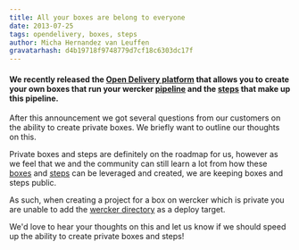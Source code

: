 ```yaml
---
title: All your boxes are belong to everyone
date: 2013-07-25
tags: opendelivery, boxes, steps
author: Micha Hernandez van Leuffen
gravatarhash: d4b19718f9748779d7cf18c6303dc17f
---
```


<h4 class="subheader">
We recently released the <a href="http://blog.wercker.com/2013/07/22/Announcing-the-Open-Delivery-platform.html">Open Delivery platform</a> that allows you
to create your own boxes that run your wercker <a href="http://devcenter.wercker.com/articles/introduction/pipeline.html">pipeline</a> and the <a href="http://devcenter.wercker.com/articles/steps/">steps</a> that make up this pipeline.
</h4>

After this announcement we got several questions from our customers on the ability to create private boxes. We briefly want to outline our thoughts on this.

Private boxes and steps are definitely on the roadmap for us, however as we feel that we and the community can still learn a lot from how these [boxes](http://devcenter.wercker.com/articles/boxes/) and [steps](http://devcenter.wercker.com/articles/steps/) can be leveraged and created, we are keeping boxes and steps public.

As such, when creating a project for a box on wercker which is private you are unable to add the [wercker directory](http://devcenter.wercker.com/articles/directory/) as a deploy target.

We'd love to hear your thoughts on this and let us know if we should speed up the ability to create private boxes and steps!